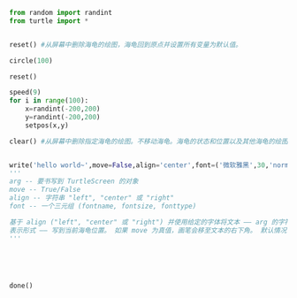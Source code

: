 
<BlogInfo title="9.更多绘图控制" author="白日梦想猿" pv=0 read_times=0 pre_cost_time=0分30秒 category="turtle学习" tag_list="['turtle学习']" create_time="2021.07.18 16:47:16" update_time="2021.07.18 16:56:00" />

```python
from random import randint
from turtle import *


reset() #从屏幕中删除海龟的绘图，海龟回到原点并设置所有变量为默认值。

circle(100)

reset()

speed(9)
for i in range(100):
    x=randint(-200,200)
    y=randint(-200,200)
    setpos(x,y)

clear() #从屏幕中删除指定海龟的绘图。不移动海龟。海龟的状态和位置以及其他海龟的绘图不受影响。


write('hello world~',move=False,align='center',font=('微软雅黑',30,'normal'))
'''
arg -- 要书写到 TurtleScreen 的对象
move -- True/False
align -- 字符串 "left", "center" 或 "right"
font -- 一个三元组 (fontname, fontsize, fonttype)

基于 align ("left", "center" 或 "right") 并使用给定的字体将文本 —— arg 的字符串
表示形式 —— 写到当前海龟位置。 如果 move 为真值，画笔会移至文本的右下角。 默认情况下 move 为 False。
'''





done()
```
